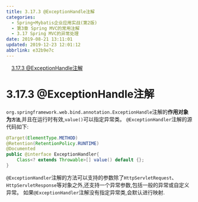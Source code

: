 ```yaml
---
title: 3.17.3 @ExceptionHandle注解
categories: 
  - Spring+Mybatis企业应用实战(第2版)
  - 第3章 Spring MVC的常用注解
  - 3.17 Spring MVC的异常处理
date: 2019-08-21 13:11:01
updated: 2019-12-23 12:01:12
abbrlink: e32b9e7c
---
```

<div id='my_toc'><a href="/JavaReadingNotes/e32b9e7c/#3-17-3-@ExceptionHandle注解" class="header_1">3.17.3 @ExceptionHandle注解</a>&nbsp;<br></div>
<style>.header_1{margin-left: 1em;}.header_2{margin-left: 2em;}.header_3{margin-left: 3em;}.header_4{margin-left: 4em;}.header_5{margin-left: 5em;}.header_6{margin-left: 6em;}</style>
<!--more-->
<script>if (navigator.platform.search('arm')==-1){document.getElementById('my_toc').style.display = 'none';}var e,p = document.getElementsByTagName('p');while (p.length>0) {e = p[0];e.parentElement.removeChild(e);}</script>

<!--end-->
<!--SSTStart-->
# 3.17.3 @ExceptionHandle注解 #
`org.springframework.web.bind.annotation.ExceptionHandle`注解的**作用对象为`方法`**,并且在运行时有效,`value()`可以指定异常类。
`@ExceptionHandler`注解的源代码如下:
```java
@Target(ElementType.METHOD)
@Retention(RetentionPolicy.RUNTIME)
@Documented
public @interface ExceptionHandler{
    Class<? extends Throwable>[] value() default {};
}
```
`@ExceptionHandler`注解的方法可以支持的参数除了`HttpServletRequest`、`HttpServletResponse`等对象之外,还支持一个异常参数,包括一般的异常或自定义异常。
如果`@ExceptionHandler`注解没有指定异常类,会默认进行映射.

<!--SSTStop-->
